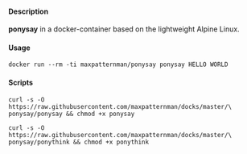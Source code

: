 #### Description

**ponysay** in a docker-container based on the lightweight Alpine Linux.

#### Usage
```
docker run --rm -ti maxpatternman/ponysay ponysay HELLO WORLD
```
#### Scripts
```
curl -s -O https://raw.githubusercontent.com/maxpatternman/docks/master/\
ponysay/ponysay && chmod +x ponysay
```

```
curl -s -O https://raw.githubusercontent.com/maxpatternman/docks/master/\
ponysay/ponythink && chmod +x ponythink
```
